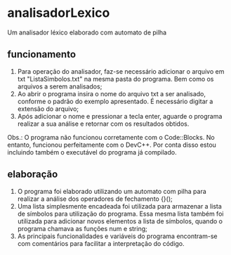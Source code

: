 # analisadorLexico
Um analisador léxico elaborado com automato de pilha

## funcionamento
  1. Para operação do analisador, faz-se necessário adicionar o arquivo em txt "ListaSimbolos.txt" na mesma pasta do programa. Bem como os arquivos a serem analisados;
  2. Ao abrir o programa insira o nome do arquivo txt a ser analisado, conforme o padrão do exemplo apresentado. É necessário digitar a extensão do arquivo;
  3. Após adicionar o nome e pressionar a tecla enter, aguarde o programa realizar a sua análise e retornar com os resultados obtidos.

Obs.: O programa não funcionou corretamente com o Code::Blocks. No entanto, funcionou perfeitamente com o DevC++. Por conta disso estou incluindo também o executável do programa já compilado.

## elaboração
  1. O programa foi elaborado utilizando um automato com pilha para realizar a análise dos operadores de fechamento {}();
  2. Uma lista simplesmente encadeada foi utilizada para armazenar a lista de símbolos para utilização do programa. Essa mesma lista também foi utilizada para adicionar novos elementos a lista de símbolos, quando o programa chamava as funções num e string;
  3. As principais funcionalidades e variáveis do programa encontram-se com comentários para facilitar a interpretação do código.
